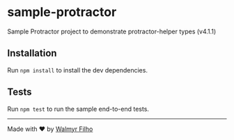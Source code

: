 # sample-protractor
Sample Protractor project to demonstrate protractor-helper types (v4.1.1)

## Installation

Run `npm install` to install the dev dependencies.

## Tests

Run `npm test` to run the sample end-to-end tests.

___

Made with ❤️ by [Walmyr Filho](https://walmyr-filho.com)
